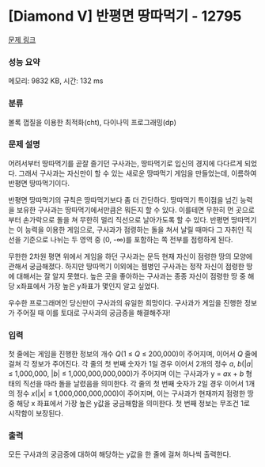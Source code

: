 # [Diamond V] 반평면 땅따먹기 - 12795 

[문제 링크](https://www.acmicpc.net/problem/12795) 

### 성능 요약

메모리: 9832 KB, 시간: 132 ms

### 분류

볼록 껍질을 이용한 최적화(cht), 다이나믹 프로그래밍(dp)

### 문제 설명

<p>어려서부터 땅따먹기를 곧잘 즐기던 구사과는, 땅따먹기로 입신의 경지에 다다르게 되었다. 그래서 구사과는 자신만이 할 수 있는 새로운 땅따먹기 게임을 만들었는데, 이름하여 반평면 땅따먹기이다.</p>

<p>반평면 땅따먹기의 규칙은 땅따먹기보다 좀 더 간단하다. 땅따먹기 특이점을 넘긴 능력을 보유한 구사과는 땅따먹기에서만큼은 뭐든지 할 수 있다. 이를테면 무한히 먼 곳으로부터 손가락으로 돌을 쳐 무한히 멀리 직선으로 날아가도록 할 수 있다. 반평면 땅따먹기는 이 능력을 이용한 게임으로, 구사과가 점령하는 돌을 쳐서 날릴 때마다 그 자취인 직선을 기준으로 나뉘는 두 영역 중 (0, -∞)를 포함하는 쪽 전부를 점령하게 된다.</p>

<p>무한한 2차원 평면 위에서 게임을 하던 구사과는 문득 현재 자신이 점령한 땅의 모양에 관해서 궁금해졌다. 하지만 땅따먹기 이외에는 젬병인 구사과는 정작 자신이 점령한 땅에 대해서는 잘 알지 못했다. 높은 곳을 좋아하는 구사과는 종종 자신이 점령한 땅 중 해당 x좌표에서 가장 높은 y좌표가 몇인지 알고 싶었다.</p>

<p>우수한 프로그래머인 당신만이 구사과의 유일한 희망이다. 구사과가 게임을 진행한 정보가 주어질 때 이를 토대로 구사과의 궁금증을 해결해주자!</p>

### 입력 

 <p>첫 줄에는 게임을 진행한 정보의 개수 <em>Q</em>(1 ≤ <em>Q</em> ≤ 200,000)이 주어지며, 이어서 <em>Q</em> 줄에 걸쳐 각 정보가 주어진다. 각 줄의 첫 번째 숫자가 1일 경우 이어서 2개의 정수 <em>a</em>, <em>b</em>(|<em>a</em>| ≤ 1,000,000, |<em>b</em>| ≤ 1,000,000,000,000)가 주어지며 이는 구사과가 y = <em>a</em>x + <em>b</em> 형태의 직선을 따라 돌을 날렸음을 의미한다. 각 줄의 첫 번째 숫자가 2일 경우 이어서 1개의 정수 <em>x</em>(|<em>x</em>| ≤ 1,000,000,000,000)이 주어지며, 이는 구사과가 현재까지 점령한 땅 중 해당 x 좌표에서 가장 높은 y값을 궁금해함을 의미한다. 첫 번째 정보는 무조건 1로 시작함이 보장된다.</p>

### 출력 

 <p>모든 구사과의 궁금증에 대하여 해당하는 y값을 한 줄에 걸쳐 하나씩 출력한다.</p>

